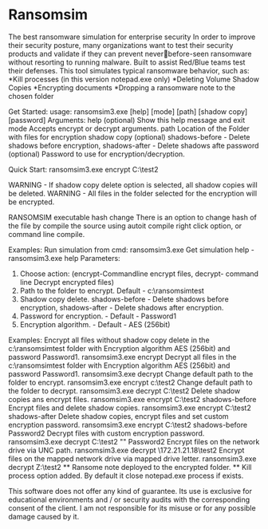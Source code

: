 # Ransomsim
The best ransomware simulation for enterprise security
In order to improve their security posture, many organizations want to test their security products and validate if they can prevent neverbefore-seen ransomware without resorting to running malware.
Built to assist Red/Blue teams test their defenses.
This tool simulates typical ransomware behavior, such as:
  *Kill processes (in this version notepad.exe only)
  *Deleting Volume Shadow Copies
  *Encrypting documents
  *Dropping a ransomware note to the chosen folder

Get Started:
usage: ransomsim3.exe [help] [mode] [path] [shadow copy] [password]
Arguments:
 help (optional) Show this help message and exit
 mode Accepts encrypt or decrypt arguments.
 path Location of the Folder with files for encryption
 shadow copy (optional) shadows-before - Delete shadows before encryption, shadows-after - Delete shadows afte
 password (optional) Password to use for encryption/decryption.
 
 Quick Start:
 ransomsim3.exe encrypt C:\test2

WARNING - If shadow copy delete option is selected, all shadow copies will be deleted.
WARNING - All files in the folder selected for the encryption will be encrypted.

RANSOMSIM executable hash change
There is an option to change hash of the file by compile the source using autoit compile right click option, or command line compile.

Examples:
Run simulation from cmd:
ransomsim3.exe <parameters>
Get simulation help - ransomsim3.exe help
Parameters:
1. Choose action: (encrypt-Commandline encrypt files, decrypt- command line Decrypt encrypted files)
2. Path to the folder to encrypt. Default - c:\ransomsimtest
3. Shadow copy delete. shadows-before - Delete shadows before encryption, shadows-after - Delete shadows after encryption.
4. Password for encryption. - Default - Password1
5. Encryption algorithm. - Default - AES (256bit)



Examples:
Encrypt all files without shadow copy delete in the c:\ransomsimtest folder with Encryption algorithm AES (256bit) and password
Password1.
ransomsim3.exe encrypt
Decrypt all files in the c:\ransomsimtest folder with Encryption algorithm AES (256bit) and password Password1.
ransomsim3.exe decrypt
Change default path to the folder to encrypt.
ransomsim3.exe encrypt c:\test2
Change default path to the folder to decrypt.
ransomsim3.exe decrypt C:\test2
Delete shadow copies ans encrypt files.
ransomsim3.exe encrypt C:\test2 shadows-before
Encrypt files and delete shadow copies.
ransomsim3.exe encrypt C:\test2 shadows-after
Delete shadow copies, encrypt files and set custom encryption password.
ransomsim3.exe encrypt C:\test2 shadows-before Password2
Decrypt files with custom encryption password.
ransomsim3.exe decrypt C:\test2 "" Password2
Encrypt files on the network drive via UNC path.
ransomsim3.exe decrypt \172.21.21.18\test2
Encrypt files on the mapped network drive via mapped drive letter.
ransomsim3.exe decrypt Z:\test2
** Ransome note deployed to the encrypted folder.
** Kill process option added. By default it close notepad.exe process if exists.

This software does not offer any kind of guarantee. Its use is exclusive for educational environments and / or security audits with the
corresponding consent of the client. I am not responsible for its misuse or for any possible damage caused by it.


